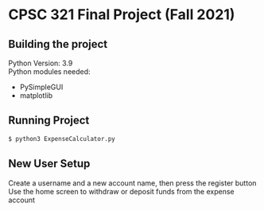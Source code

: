 # CPSC 321 Final Project (Fall 2021)
## Building the project
Python Version: 3.9  
Python modules needed:

* PySimpleGUI
* matplotlib

## Running Project
```bash
$ python3 ExpenseCalculator.py
```

## New User Setup
Create a username and a new account name, then press the register button  
Use the home screen to withdraw or deposit funds from the expense account